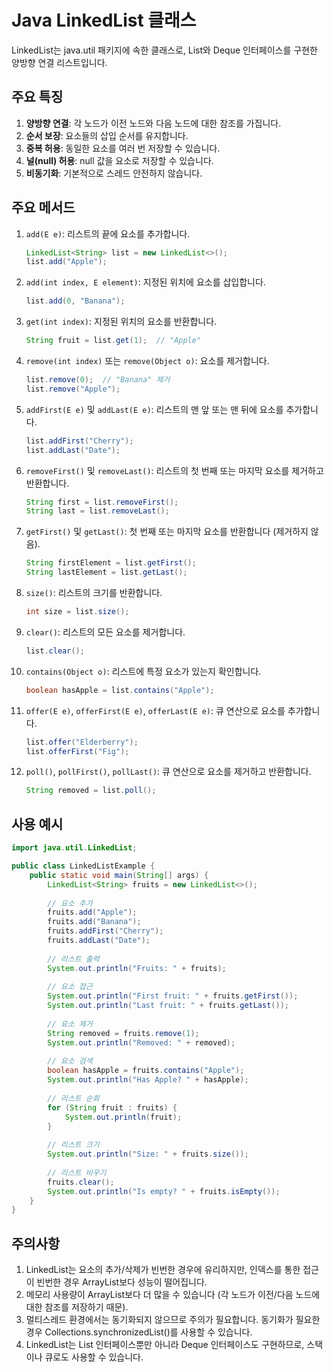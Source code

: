 # Java LinkedList 클래스

LinkedList는 java.util 패키지에 속한 클래스로, List와 Deque 인터페이스를 구현한 양방향 연결 리스트입니다.

## 주요 특징

1. **양방향 연결**: 각 노드가 이전 노드와 다음 노드에 대한 참조를 가집니다.
2. **순서 보장**: 요소들의 삽입 순서를 유지합니다.
3. **중복 허용**: 동일한 요소를 여러 번 저장할 수 있습니다.
4. **널(null) 허용**: null 값을 요소로 저장할 수 있습니다.
5. **비동기화**: 기본적으로 스레드 안전하지 않습니다.

## 주요 메서드

1. `add(E e)`: 리스트의 끝에 요소를 추가합니다.

   ```java
   LinkedList<String> list = new LinkedList<>();
   list.add("Apple");
   ```

2. `add(int index, E element)`: 지정된 위치에 요소를 삽입합니다.

   ```java
   list.add(0, "Banana");
   ```

3. `get(int index)`: 지정된 위치의 요소를 반환합니다.

   ```java
   String fruit = list.get(1);  // "Apple"
   ```

4. `remove(int index)` 또는 `remove(Object o)`: 요소를 제거합니다.

   ```java
   list.remove(0);  // "Banana" 제거
   list.remove("Apple");
   ```

5. `addFirst(E e)` 및 `addLast(E e)`: 리스트의 맨 앞 또는 맨 뒤에 요소를 추가합니다.

   ```java
   list.addFirst("Cherry");
   list.addLast("Date");
   ```

6. `removeFirst()` 및 `removeLast()`: 리스트의 첫 번째 또는 마지막 요소를 제거하고 반환합니다.

   ```java
   String first = list.removeFirst();
   String last = list.removeLast();
   ```

7. `getFirst()` 및 `getLast()`: 첫 번째 또는 마지막 요소를 반환합니다 (제거하지 않음).

   ```java
   String firstElement = list.getFirst();
   String lastElement = list.getLast();
   ```

8. `size()`: 리스트의 크기를 반환합니다.

   ```java
   int size = list.size();
   ```

9. `clear()`: 리스트의 모든 요소를 제거합니다.

   ```java
   list.clear();
   ```

10. `contains(Object o)`: 리스트에 특정 요소가 있는지 확인합니다.

    ```java
    boolean hasApple = list.contains("Apple");
    ```

11. `offer(E e)`, `offerFirst(E e)`, `offerLast(E e)`: 큐 연산으로 요소를 추가합니다.

    ```java
    list.offer("Elderberry");
    list.offerFirst("Fig");
    ```

12. `poll()`, `pollFirst()`, `pollLast()`: 큐 연산으로 요소를 제거하고 반환합니다.

    ```java
    String removed = list.poll();
    ```

## 사용 예시

```java
import java.util.LinkedList;

public class LinkedListExample {
    public static void main(String[] args) {
        LinkedList<String> fruits = new LinkedList<>();
        
        // 요소 추가
        fruits.add("Apple");
        fruits.add("Banana");
        fruits.addFirst("Cherry");
        fruits.addLast("Date");
        
        // 리스트 출력
        System.out.println("Fruits: " + fruits);
        
        // 요소 접근
        System.out.println("First fruit: " + fruits.getFirst());
        System.out.println("Last fruit: " + fruits.getLast());
        
        // 요소 제거
        String removed = fruits.remove(1);
        System.out.println("Removed: " + removed);
        
        // 요소 검색
        boolean hasApple = fruits.contains("Apple");
        System.out.println("Has Apple? " + hasApple);
        
        // 리스트 순회
        for (String fruit : fruits) {
            System.out.println(fruit);
        }
        
        // 리스트 크기
        System.out.println("Size: " + fruits.size());
        
        // 리스트 비우기
        fruits.clear();
        System.out.println("Is empty? " + fruits.isEmpty());
    }
}
```

## 주의사항

1. LinkedList는 요소의 추가/삭제가 빈번한 경우에 유리하지만, 인덱스를 통한 접근이 빈번한 경우 ArrayList보다 성능이 떨어집니다.
2. 메모리 사용량이 ArrayList보다 더 많을 수 있습니다 (각 노드가 이전/다음 노드에 대한 참조를 저장하기 때문).
3. 멀티스레드 환경에서는 동기화되지 않으므로 주의가 필요합니다. 동기화가 필요한 경우 Collections.synchronizedList()를 사용할 수 있습니다.
4. LinkedList는 List 인터페이스뿐만 아니라 Deque 인터페이스도 구현하므로, 스택이나 큐로도 사용할 수 있습니다.
